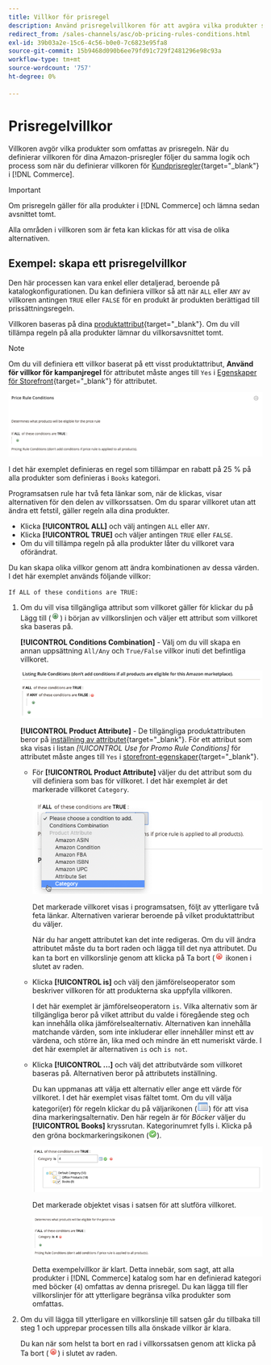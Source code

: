 ```yaml
---
title: Villkor för prisregel
description: Använd prisregelvillkoren för att avgöra vilka produkter som är berättigade till listprisregeln.
redirect_from: /sales-channels/asc/ob-pricing-rules-conditions.html
exl-id: 39b03a2e-15c6-4c56-b0e0-7c6823e95fa8
source-git-commit: 15b9468d090b6ee79fd91c729f2481296e98c93a
workflow-type: tm+mt
source-wordcount: '757'
ht-degree: 0%

---
```


# Prisregelvillkor

Villkoren avgör vilka produkter som omfattas av prisregeln. När du definierar villkoren för dina Amazon-prisregler följer du samma logik och process som när du definierar villkoren för [Kundprisregler](https://docs.magento.com/user-guide/marketing/price-rules-cart.html){target=&quot;_blank&quot;} i [!DNL Commerce].

>[!IMPORTANT]
>
>Om prisregeln gäller för alla produkter i [!DNL Commerce] och lämna sedan avsnittet tomt.

Alla områden i villkoren som är feta kan klickas för att visa de olika alternativen.

## Exempel: skapa ett prisregelvillkor

Den här processen kan vara enkel eller detaljerad, beroende på katalogkonfigurationen. Du kan definiera villkor så att när `ALL` eller `ANY` av villkoren antingen `TRUE` eller `FALSE` för en produkt är produkten berättigad till prissättningsregeln.

Villkoren baseras på dina [produktattribut](https://docs.magento.com/user-guide/catalog/product-attributes.html){target=&quot;_blank&quot;}. Om du vill tillämpa regeln på alla produkter lämnar du villkorsavsnittet tomt.

>[!NOTE]
>
>Om du vill definiera ett villkor baserat på ett visst produktattribut, **Använd för villkor för kampanjregel** för attributet måste anges till `Yes` i [Egenskaper för Storefront](https://docs.magento.com/user-guide/stores/attribute-product-create.html){target=&quot;_blank&quot;} för attributet.

![Prisregelvillkor - rad 1](assets/ob-price-rules-condition-1.png)

I det här exemplet definieras en regel som tillämpar en rabatt på 25 % på alla produkter som definieras i `Books` kategori.

Programsatsen rule har två feta länkar som, när de klickas, visar alternativen för den delen av villkorssatsen. Om du sparar villkoret utan att ändra ett fetstil, gäller regeln alla dina produkter.

- Klicka **[!UICONTROL ALL]** och välj antingen `ALL` eller `ANY`.
- Klicka **[!UICONTROL TRUE]** och väljer antingen `TRUE` eller `FALSE`.
- Om du vill tillämpa regeln på alla produkter låter du villkoret vara oförändrat.

Du kan skapa olika villkor genom att ändra kombinationen av dessa värden. I det här exemplet används följande villkor:

`If ALL of these conditions are TRUE:`

1. Om du vill visa tillgängliga attribut som villkoret gäller för klickar du på Lägg till (![Ikonen Lägg till](assets/btn-add-grn.png)) i början av villkorslinjen och väljer ett attribut som villkoret ska baseras på.

   **[!UICONTROL Conditions Combination]** - Välj om du vill skapa en annan uppsättning `All/Any` och `True/False` villkor inuti det befintliga villkoret.

   ![Kombination av prisregelvillkor](assets/ob-conditions-combinations.png)

   **[!UICONTROL Product Attribute]** - De tillgängliga produktattributen beror på [inställning av attributet](https://docs.magento.com/user-guide/stores/attribute-product-create.html){target=&quot;_blank&quot;}. För ett attribut som ska visas i listan *[!UICONTROL Use for Promo Rule Conditions]* för attributet måste anges till `Yes` i [storefront-egenskaper](https://docs.magento.com/user-guide/stores/attribute-product-create.html){target=&quot;_blank&quot;}.

   - För **[!UICONTROL Product Attribute]** väljer du det attribut som du vill definiera som bas för villkoret. I det här exemplet är det markerade villkoret `Category`.

      ![Prisregelvillkor - rad 2, del 2](assets/ob-price-rule-condition-2.png)

      Det markerade villkoret visas i programsatsen, följt av ytterligare två feta länkar. Alternativen varierar beroende på vilket produktattribut du väljer.

      När du har angett attributet kan det inte redigeras. Om du vill ändra attributet måste du ta bort raden och lägga till det nya attributet. Du kan ta bort en villkorslinje genom att klicka på Ta bort (![Ikonen Ta bort](assets/btn-del-red.png) ikonen i slutet av raden.

   - Klicka **[!UICONTROL is]** och välj den jämförelseoperator som beskriver villkoren för att produkterna ska uppfylla villkoren.

      I det här exemplet är jämförelseoperatorn `is`. Vilka alternativ som är tillgängliga beror på vilket attribut du valde i föregående steg och kan innehålla olika jämförelsealternativ. Alternativen kan innehålla matchande värden, som inte inkluderar eller innehåller minst ett av värdena, och större än, lika med och mindre än ett numeriskt värde. I det här exemplet är alternativen `is` och `is not`.

   - Klicka **[!UICONTROL ...]** och välj det attributvärde som villkoret baseras på. Alternativen beror på attributets inställning.

      Du kan uppmanas att välja ett alternativ eller ange ett värde för villkoret. I det här exemplet visas fältet tomt. Om du vill välja kategori(er) för regeln klickar du på väljarikonen (![Väljarikon](assets/btn-chooser.png)) för att visa dina markeringsalternativ. Den här regeln är för _Böcker_ väljer du **[!UICONTROL Books]** kryssrutan. Kategorinumret fylls i. Klicka på den gröna bockmarkeringsikonen (![Kryssmarkeringsikon](assets/btn-check-mark-green.png)).

      ![Prisregelvillkor - rad 2, del 3](assets/ob-price-rule-condition-3.png)

      Det markerade objektet visas i satsen för att slutföra villkoret.

      ![Prisregelvillkor - rad 2, del 4](assets/ob-price-rule-condition-4.png)

      Detta exempelvillkor är klart. Detta innebär, som sagt, att alla produkter i [!DNL Commerce] katalog som har en definierad kategori med böcker (`4`) omfattas av denna prisregel. Du kan lägga till fler villkorslinjer för att ytterligare begränsa vilka produkter som omfattas.

1. Om du vill lägga till ytterligare en villkorslinje till satsen går du tillbaka till steg 1 och upprepar processen tills alla önskade villkor är klara.

   Du kan när som helst ta bort en rad i villkorssatsen genom att klicka på Ta bort (![Ikonen Ta bort](assets/btn-del-red.png)) i slutet av raden.
